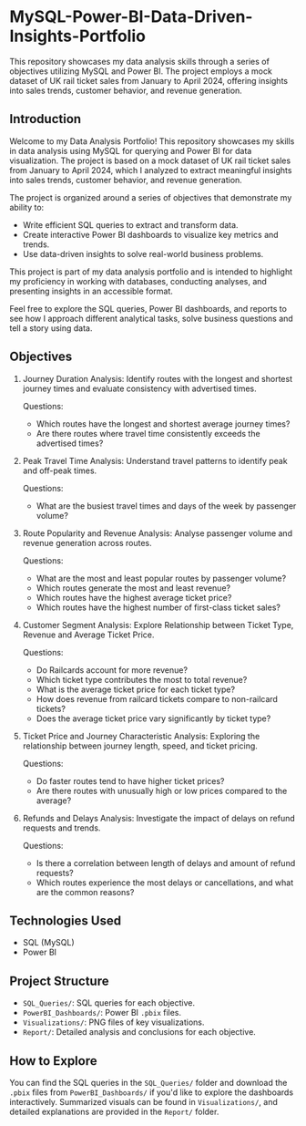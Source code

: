 # MySQL-Power-BI-Data-Driven-Insights-Portfolio
This repository showcases my data analysis skills through a series of objectives utilizing MySQL and Power BI. The project employs a mock dataset of UK rail ticket sales from January to April 2024, offering insights into sales trends, customer behavior, and revenue generation.

## Introduction
Welcome to my Data Analysis Portfolio! This repository showcases my skills in data analysis using MySQL for querying and Power BI for data visualization. The project is based on a mock dataset of UK rail ticket sales from January to April 2024, which I analyzed to extract meaningful insights into sales trends, customer behavior, and revenue generation.

The project is organized around a series of objectives that demonstrate my ability to:

- Write efficient SQL queries to extract and transform data.
- Create interactive Power BI dashboards to visualize key metrics and trends.
- Use data-driven insights to solve real-world business problems.

This project is part of my data analysis portfolio and is intended to highlight my proficiency in working with databases, conducting analyses, and presenting insights in an accessible format.

Feel free to explore the SQL queries, Power BI dashboards, and reports to see how I approach different analytical tasks, solve business questions and tell a story using data.

## Objectives

1. Journey Duration Analysis: Identify routes with the longest and shortest journey times and evaluate consistency with advertised times.

   Questions:
      - Which routes have the longest and shortest average journey times?
      - Are there routes where travel time consistently exceeds the advertised times?

   
2. Peak Travel Time Analysis: Understand travel patterns to identify peak and off-peak times.

    Questions:
      - What are the busiest travel times and days of the week by passenger volume?

   
3. Route Popularity and Revenue Analysis: Analyse passenger volume and revenue generation across routes.

   Questions:
      - What are the most and least popular routes by passenger volume?
      - Which routes generate the most and least revenue?
      - Which routes have the highest average ticket price?
      - Which routes have the highest number of first-class ticket sales?
  
        
4. Customer Segment Analysis: Explore Relationship between Ticket Type, Revenue and Average Ticket Price.

   Questions:
      - Do Railcards account for more revenue?
      - Which ticket type contributes the most to total revenue?
      - What is the average ticket price for each ticket type?
      - How does revenue from railcard tickets compare to non-railcard tickets?
      - Does the average ticket price vary significantly by ticket type?


5. Ticket Price and Journey Characteristic Analysis: Exploring the relationship between journey length, speed, and ticket pricing.

   Questions:
      - Do faster routes tend to have higher ticket prices?
      - Are there routes with unusually high or low prices compared to the average?


6. Refunds and Delays Analysis: Investigate the impact of delays on refund requests and trends.

   Questions:
      - Is there a correlation between length of delays and amount of refund requests?
      - Which routes experience the most delays or cancellations, and what are the common reasons?


## Technologies Used
- SQL (MySQL)
- Power BI

## Project Structure
- `SQL_Queries/`: SQL queries for each objective.
- `PowerBI_Dashboards/`: Power BI `.pbix` files.
- `Visualizations/`: PNG files of key visualizations.
- `Report/`: Detailed analysis and conclusions for each objective.

## How to Explore
You can find the SQL queries in the `SQL_Queries/` folder and download the `.pbix` files from `PowerBI_Dashboards/` if you'd like to explore the dashboards interactively. Summarized visuals can be found in `Visualizations/`, and detailed explanations are provided in the `Report/` folder.

